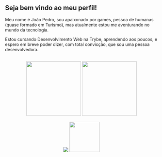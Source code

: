 ## Seja bem vindo ao meu perfil! 

Meu nome é João Pedro, sou apaixonado por games, pessoa de humanas (quase formado em Turismo), mas atualmente estou me aventurando no mundo da tecnologia.

Estou cursando Desenvolvimento Web na Trybe, aprendendo aos poucos, e espero em breve poder dizer, com total convicção, que sou uma pessoa desenvolvedora. 

<br>

<!-- GITHUB STATUS -->
<div align="center">
  <img height="180em" src="https://github-readme-stats.vercel.app/api?username=joaopedroc-araujo&show_icons=true&theme=dark&include_all_commits=true&count_private=true"/>
  <img height="180em" src="https://github-readme-stats.vercel.app/api/top-langs/?username=joaopedroc-araujo&layout=compact&langs_count=10&theme=dark"/>

  <!-- TEMAS: dark, radical, merko, gruvbox, tokyonight, onedark, cobalt, synthwave, highcontrast, dracula -->
</div>

<br>

<!-- REDES SOCIAIS -->
<div align="center">
  <a href="https://instagram.com/joaopedro.coca" target="_blank"><img src="https://img.shields.io/badge/-Instagram-%23E4405F?style=for-the-badge&logo=instagram&logoColor=white" target="_blank"></a>
  <a href="https://www.linkedin.com/in/jo%C3%A3o-pedro-costa-araujo-98a566176/" target="_blank"><img width='100px'  src="https://upload.wikimedia.org/wikipedia/commons/thumb/0/01/LinkedIn_Logo.svg/1200px-LinkedIn_Logo.svg.png" target="_blank"></a>
  
<!--
**joaopedroc-araujo/joaopedroc-araujo** is a ✨ _special_ ✨ repository because its `README.md` (this file) appears on your GitHub profile.

Here are some ideas to get you started:

- 🔭 I’m currently working on ...
- 🌱 I’m currently learning ...
- 👯 I’m looking to collaborate on ...
- 🤔 I’m looking for help with ...
- 💬 Ask me about ...
- 📫 How to reach me: ...
- 😄 Pronouns: ...
- ⚡ Fun fact: ...
-->
